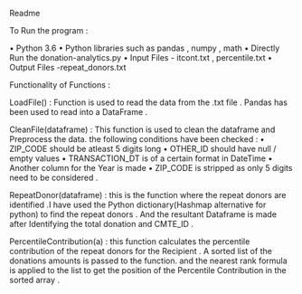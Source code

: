 Readme

To Run the program :

•	Python 3.6
•	Python libraries such as pandas , numpy , math
•	Directly Run the donation-analytics.py
•	Input Files - itcont.txt , percentile.txt
•	Output Files -repeat_donors.txt


Functionality of Functions :

LoadFile() : Function is used to read the data from the .txt file . Pandas has been used to read into a DataFrame .

CleanFile(dataframe) : This function is used to clean the dataframe and Preprocess the data.
the following conditions have been checked  :
•	ZIP_CODE should be atleast 5 digits long
•	OTHER_ID should have null / empty values
•	TRANSACTION_DT is of a certain format in DateTime
•	Another column for the Year is made
•	ZIP_CODE is stripped as only 5 digits need to be considered .


RepeatDonor(dataframe) : this is the function where the repeat donors are identified .I have used the Python dictionary(Hashmap alternative for python) to find the repeat donors . And the resultant Dataframe is made after Identifying the total donation and CMTE_ID .

PercentileContribution(a) : this function calculates the percentile contribution of the repeat donors for the Recipient . A sorted list of the donations amounts is passed to the function. and the nearest rank formula is applied to the list to get the position of the Percentile Contribution in the sorted array .


